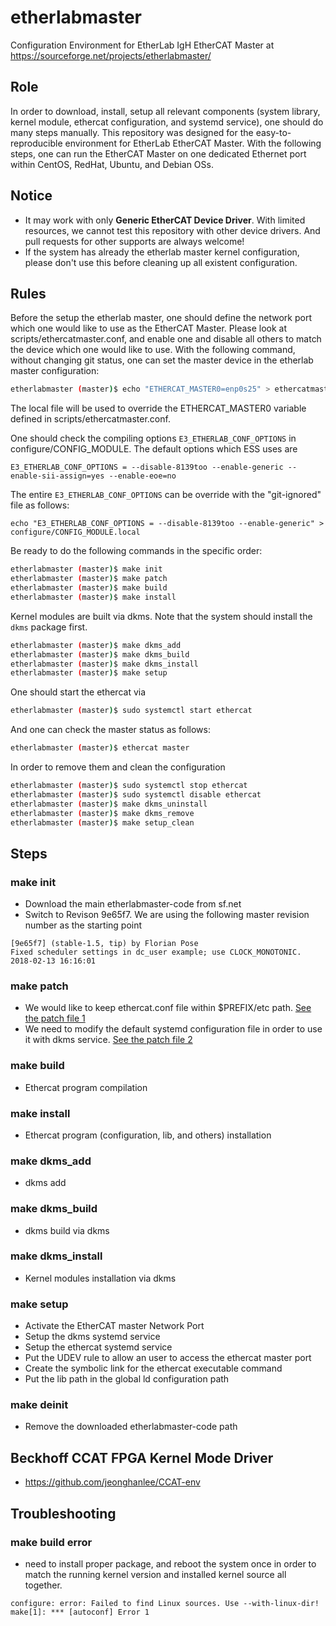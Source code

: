 etherlabmaster
======
Configuration Environment for EtherLab IgH EtherCAT Master at https://sourceforge.net/projects/etherlabmaster/

## Role
In order to download, install, setup all relevant components (system library, kernel module, ethercat configuration, and systemd service), one should do many steps manually. This repository was designed for the easy-to-reproducible environment for EtherLab EtherCAT Master. With the following steps, one can run the EtherCAT Master on one dedicated Ethernet port within CentOS, RedHat, Ubuntu, and Debian OSs.


## Notice
* It may work with only **Generic EtherCAT Device Driver**. With limited resources, we cannot test this repository with other device drivers. And pull requests for other supports are always welcome!
* If the system has already the etherlab master kernel configuration, please don't use this before cleaning up all existent configuration.

## Rules

Before the setup the etherlab master, one should define the network port which one would like to use as the EtherCAT Master. Please look at scripts/ethercatmaster.conf, and enable one and disable all others to match the device which one would like to use. With the following command, without changing git status, one can set the master device in the etherlab master configuration:

```sh
etherlabmaster (master)$ echo "ETHERCAT_MASTER0=enp0s25" > ethercatmaster.local
```
The local file will be used to override the ETHERCAT_MASTER0 variable defined in scripts/ethercatmaster.conf.


One should check the compiling options ```E3_ETHERLAB_CONF_OPTIONS``` in configure/CONFIG_MODULE. The default options which ESS uses are 

```
E3_ETHERLAB_CONF_OPTIONS = --disable-8139too --enable-generic --enable-sii-assign=yes --enable-eoe=no
```
The entire ```E3_ETHERLAB_CONF_OPTIONS``` can be override with the "git-ignored" file as follows:

```
echo "E3_ETHERLAB_CONF_OPTIONS = --disable-8139too --enable-generic" > configure/CONFIG_MODULE.local
```

Be ready to do the following commands in the specific order:

```sh
etherlabmaster (master)$ make init
etherlabmaster (master)$ make patch
etherlabmaster (master)$ make build
etherlabmaster (master)$ make install
```

Kernel modules are built via dkms. Note that the system should install the ```dkms``` package first. 

```sh
etherlabmaster (master)$ make dkms_add
etherlabmaster (master)$ make dkms_build
etherlabmaster (master)$ make dkms_install
etherlabmaster (master)$ make setup
```


One should start the ethercat via
```sh
etherlabmaster (master)$ sudo systemctl start ethercat
```
And one can check the master status as follows:
```sh
etherlabmaster (master)$ ethercat master
```


In order to remove them and clean the configuration

```sh
etherlabmaster (master)$ sudo systemctl stop ethercat
etherlabmaster (master)$ sudo systemctl disable ethercat
etherlabmaster (master)$ make dkms_uninstall
etherlabmaster (master)$ make dkms_remove
etherlabmaster (master)$ make setup_clean
```

## Steps

### make init
* Download the main etherlabmaster-code from sf.net
* Switch to Revison 9e65f7. We are using the following master revision number as the starting point  
```
[9e65f7] (stable-1.5, tip) by Florian Pose 
Fixed scheduler settings in dc_user example; use CLOCK_MONOTONIC.
2018-02-13 16:16:01 
```
### make patch
* We would like to keep ethercat.conf file within $PREFIX/etc path.  [See the patch file 1](./patch/Site/use_prefix_for_ethercat_conf_path.p0.patch)
* We need to modify the default systemd configuration file in order to use it with dkms service.  [See the patch file 2](./patch/Site/after_dkms_service_patch.p0.patch)

### make build
* Ethercat program compilation

### make install
* Ethercat program (configuration, lib, and others) installation

### make dkms_add
* dkms add

### make dkms_build
* dkms build via dkms

### make dkms_install
* Kernel modules installation via dkms

### make setup

* Activate the EtherCAT master Network Port
* Setup the dkms systemd service
* Setup the ethercat systemd service
* Put the UDEV rule to allow an user to access the ethercat master port
* Create the symbolic link for the ethercat executable command
* Put the lib path in the global ld configuration path


### make deinit
* Remove the downloaded etherlabmaster-code path


## Beckhoff CCAT FPGA Kernel Mode Driver
* https://github.com/jeonghanlee/CCAT-env

## Troubleshooting

### make build error

* need to install proper package, and reboot the system once in order to match the running kernel version and installed kernel source all together. 

```
configure: error: Failed to find Linux sources. Use --with-linux-dir!
make[1]: *** [autoconf] Error 1
```


